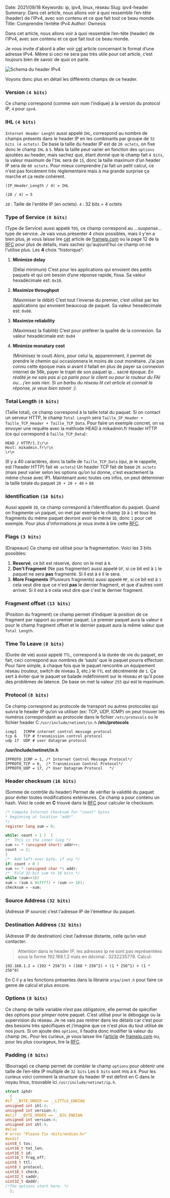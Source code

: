 Date: 2021/09/18
Keywords: ip, ipv4, linux, réseau
Slug: ipv4-header
Summary: Dans cet article, nous allons voir à quoi ressemble l’en-tête (header) de l’IPv4, avec son contenu et ce que fait tout ce beau monde.
Title: Comprendre l’entête IPv4
Author: Ownesis

Dans cet article, nous allons voir à quoi ressemble l’en-tête (header) de l’IPv4, avec son contenu et ce que fait tout ce beau monde.

Je vous invite d'abord à aller voir [cet](https://mikadmin.fr/blog/structure-de-ladresse-ipv4/) article concernant le format d’une adresse IPv4. Même si ceci ne sera pas très utile pour cet article, c’est toujours bien de savoir de quoi on parle.

![Schema du header IPv4](/static/img/ipv4-header/Header_IP_schema.png)

Voyons donc plus en détail les différents champs de ce header.

### **Version** `(4 bits)`

Ce champ correspond (comme son nom l’indique) à la version du protocol IP, `4` pour `ipv4`.

### **IHL** `(4 bits)`

`Internet Header Lenght` aussi appelé `IHL`, correspond au nombre de champs présents dans le header IP en les combinants par groupe de `32 bits (4 octets)`.
De base la taille du header IP est de `20 octets`, on fixe donc le champ `IHL` à `5`.
Mais la taille peut varier en fonction des `options` ajoutées au header, mais sachez que, étant donné que le champ fait `4 bits`, la valeur maximum de l’`IHL` sera de `15`, donc la taille maximum d’un header IP sera de `60 octets`.
Pour mieux comprendre j'ai fait un petit calcul, ce n'est pas forcément très règlementaire mais à ma grande surprise ça marche et ça reste cohérent.

```
(IP_Header_Length / 4) = IHL

(20 / 4) = 5
```
`20` : Taille de l'entête IP (en octets).
`4` : 32 bits = 4 octets

### **Type of Service** `(8 bits)`

(Type de Service) aussi appelé `TOS`, ce champ correspond au …*suspense*… type de service.
Je vais vous présenter 4 choix possibles, mais il y'en a bien plus, je vous laisse lire [cet](https://www.frameip.com/entete-ip/#33-8211-service) article de [frameip.com](https://www.frameip.com) ou la page 12 de la [RFC](https://tools.ietf.org/html/rfc791#section-3.1) pour plus de détails, mais sachez qu'aujourd'hui ce champ on ne l'utilise plus.
Les **4** choix “historique”:

1. **Minimize delay**

	(Délai minimum) C’est pour les applications qui envoient des petits paquets et qui ont besoin d’une réponse rapide, fissa.
	Sa valeur hexadécimale est: `0x10`.

2. **Maximize throughput**

	(Maximiser le débit) C’est tout l’inverse du premier, c’est utilisé par les applications qui envoient beaucoup de paquet.
	Sa valeur hexadécimale est: `0x08`.

3. **Maximize reliability**

	(Maximisez la fiablité) C’est pour préférer la qualité de la connexion.
	Sa valeur hexadécimale est: `0x04`

4. **Minimize monatary cost**

	(Minimisez le cout) Alors, pour celui la, apparemment, il permet de prendre le chemin qui occasionnera le moins de cout monétaire. J’ai pas connu cette époque mais si avant il fallait en plus de payer sa connexion internet de 56k, payer le trajet de son paquet ip… sacré époque.
	*En réalité je ne sais pas si ça parle pour le client ou pour le routeur du FAI ou… j’en sais rien. Si un barbu du réseau lit cet article et connait la réponse, je veux bien savoir :).*


### **Total Length** `(8 bits)`

(Taille total), ce champ correspond à la taille total du paquet.
Si on contact un serveur HTTP, le champ `Total Length` sera `Taille_IP_Header + Taille_TCP_Header + Taille_TCP_Data`.
Pour faire un exemple concret, on va envoyer une requête avec la méthode HEAD à mikadmin.fr
Header HTTP (ce qui correspond à `Taille_TCP_Data`):
```
HEAD / HTTP/1.1\r\n
Host: mikadmin.fr\r\n
\r\n
```
(Il y a 40 caractères, donc la taille de `Taille_TCP_Data` (qui, je le rappelle, est l’header HTTP) fait `40 octets`)
Un header TCP fait de base `20 octets` (mais peut varier selon les options qu’on lui donne, c'est exactement la même chose avec IP).
Maintenant avec toutes ces infos, on peut déterminer la taille totale du paquet `20 + 20 + 40` = `80`

### **Identification** `(16 bits)`

Aussi appelé `ID`, ce champ correspond à l’identification du paquet.
Quand on fragmente un paquet, on met par exemple le champ `ID` à `1` et tous les fragments du même paquet devront avoir le même `ID`, donc `1` pour cet exemple.
Pour plus d'informations je vous invite à lire cette [RFC](http://www.frameip.com/rfc-815-ip-datagram-reassembly-algorithms/).

### **Flags** `(3 bits)`

(Drapeaux) Ce champ est utilisé pour la fragmentation.
Voici les 3 bits possibles:
1. **Reservé**, ce bit est réservé, donc on le met à `0`.
2. **Don't Fragment** (Ne pas fragmenter) aussi appelé `DF`, si ce bit est à `1` le paquet ne sera **pas** fragmenté. Si il est à `0` il le sera.
3. **More Fragments** (Plusieurs fragments) aussi appelé `MF`, si ce bit est à `1` cela veut dire que ce n'est **pas** le dernier fragment, et que d'autres vont arriver. Si il est à `0` cela veut dire que c'est le dernier fragment.

### **Fragment offset** `(13 bits)`

(Position du fragment) ce champ permet d’indiquer la position de ce fragment par rapport au premier paquet.
Le premier paquet aura la valeur `0` pour le champ fragment offset et le dernier paquet aura la même valeur que `Total Length`.

### **Time To Leave** `(8 bits)`

(Durée de vie) aussi appelé `TTL`, correspond à la durée de vie du paquet, en fait, ceci correspond aux nombres de ‘sauts’ que le paquet pourra effectuer.
Pour faire simple, à chaque fois que le paquet rencontre un équipement réseau (routeur, switch de niveau 3, etc.) le `TTL` est décrémenté de `1`.
Ça sert à éviter que le paquet se balade indéfiniment sur le réseau et qu’il pose des problèmes de latence.
De base on met la valeur `255` qui est le maximum.

### **Protocol** `(8 bits)`

Ce champ correspond au protocole de transport ou autres protocoles qui suivra le header IP qu’on va utiliser (ex: TCP, UDP, ICMP) on peut trouver les numéros correspondant au protocole dans le fichier `/etc/protocols` ou le fichier header C `/usr/include/netinet/in.h`
**/etc/protocols**
```
icmp1   ICMP# internet control message protocol
tcp 6   TCP # transmission control protocol
udp 17  UDP # user datagram protocol
```

**/usr/include/netinet/in.h**

```
IPPROTO_ICMP = 1, /* Internet Control Message Protocol*/
IPPROTO_TCP = 6,  /* Transmission Control Protocol*/
IPPROTO_UDP = 17, /* User Datagram Protocol   */
```

### **Header checksum** `(16 bits)`

(Somme de contrôle du header) Permet de vérifier la validité du paquet pour éviter toutes modifications extérieures. Ce champ a pour contenu un hash.
Voici le code en **C** trouvé dans la [RFC](https://tools.ietf.org/html/rfc1071#section-4.1) pour calculer le checksum.
```c
/* Compute Internet Checksum for "count" bytes
* beginning at location "addr".
*/
register long sum = 0;

while( count > 1 )  {
/*  This is the inner loop */
sum += * (unsigned short) addr++;
count -= 2;
}
/*  Add left-over byte, if any */
if( count > 0 )
sum += * (unsigned char *) addr;
/*  Fold 32-bit sum to 16 bits */
while (sum>>16)
sum = (sum & 0xffff) + (sum >> 16);
checksum = ~sum;
```

### Source Address `(32 bits)`
(Adresse IP source) c’est l'adresse IP de l'émetteur du paquet.

### Destination Address `(32 bits)`
(Adresse IP de destination) c’est l’adresse distante, celle qu’on veut contacter.
> Attention dans le header IP, les adresses ip ne sont pas représentées sous la forme 192.168.1.2 mais en décimal : 3232235778.
Calcul:

```
192.168.1.2 = (192 * 256^3) + (168 * 256^2) + (1 * 256^1) + (1 * 256^0)
```
En C il y a les fonctions présentes dans la librairie `arpa/inet.h` pour faire ce genre de calcul et plus encore.

### **Options** `(8 bits)`

Ce champ de taille variable n’est pas obligatoire, elle permet de spécifier des options pour *pimper* notre paquet.
C’est utilisé pour le débogage ou la supervision du réseau. Je ne vais pas rentrer dans les détails car c’est pour des besoins très spécifiques et j’imagine que ce n'est plus du tout utilisé de nos jours.
Si on ajoute des `options`, il faudra donc modifier la valeur du champ `IHL`.
Pour les curieux, je vous laisse lire l’[article](https://www.frameip.com/entete-ip/#313-8211-options) de [frameip.com](https://frameip.com/) ou, pour les plus courageux, lire la [RFC](https://tools.ietf.org/html/rfc791#section-3.1).

### **Padding** `(8 bits)`

(Bourrage) ce champ permet de combler le champ `options` pour obtenir une taille de l’en-tête IP multiple de `32 bits`
Les `8 bits` sont mis à `0`.
Pour les curieux voici comment la structure du header IP est définit en C dans le noyau linux, trouvable ici `/usr/include/netinet/ip.h`.
```c
struct iphdr
  {
#if __BYTE_ORDER == __LITTLE_ENDIAN
unsigned int ihl:4;
unsigned int version:4;
#elif __BYTE_ORDER == __BIG_ENDIAN
unsigned int version:4;
unsigned int ihl:4;
#else
# error	"Please fix <bits/endian.h>"
#endif
uint8_t tos;
uint16_t tot_len;
uint16_t id;
uint16_t frag_off;
uint8_t ttl;
uint8_t protocol;
uint16_t check;
uint32_t saddr;
uint32_t daddr;
/*The options start here. */
  };
```
